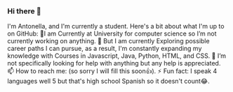 ### Hi there 👋
I'm Antonella, and I'm  currently a student. Here's a bit about what I'm up to on GitHub:
🔭I am Currently at University for computer science so I’m not currently working on anything.
🌱 But I am currently Exploring possible career paths I can pursue, as a result, I'm constantly expanding my knowledge with Courses in Javascript, Java, Python, HTML, and CSS.
🤔 I’m not specifically looking for help with anything but any help is appreciated.
📫 How to reach me: (so sorry I will fill this soon👍).
⚡ Fun fact: I speak 4 languages well 5 but that's high school Spanish so it doesn't count😂.


